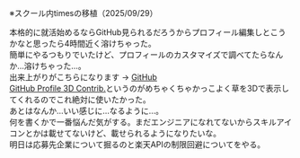 ※スクール内timesの移植（2025/09/29）

本格的に就活始めるならGitHub見られるだろうからプロフィール編集しとこうかなと思ったら4時間近く溶けちゃった。  
簡単にやるつもりでいたけど、プロフィールのカスタマイズで調べてたらなんか…溶けちゃった…。  
出来上がりがこちらになります → [GitHub](https://github.com/ritananashi)  
[GitHub Profile 3D Contrib.](https://github.com/yoshi389111/github-profile-3d-contrib)というのがめちゃくちゃかっこよく草を3Dで表示してくれるのでこれ絶対に使いたかった。  
あとはなんか…いい感じに…なるように…。  
何を書くかで一番悩んだ気がする。まだエンジニアになれてないからスキルアイコンとかは載せてないけど、載せられるようになりたいな。  
明日は応募先企業について掘るのと楽天APIの制限回避についてをやる。  

